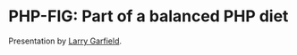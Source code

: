 PHP-FIG: Part of a balanced PHP diet
====================================

Presentation by [Larry Garfield](http://www.garfieldtech.com).
